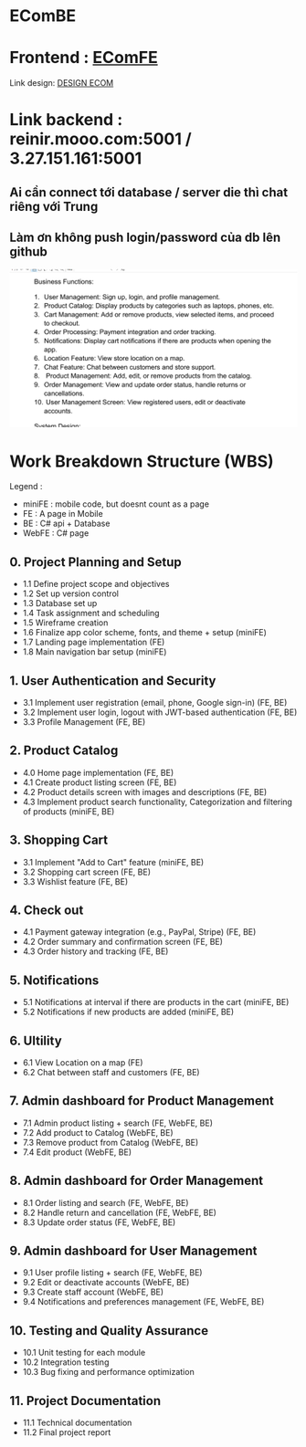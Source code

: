 # EComBE

# Frontend : [EComFE](https://github.com/Kiennt1699/EComFE_remake)

Link design: [DESIGN ECOM](https://www.canva.com/design/DAGRitflw30/jgZpfaew30bXz1_ny6CEqQ/edit?utm_content=DAGRitflw30&utm_campaign=designshare&utm_medium=link2&utm_source=sharebutton)

# Link backend : reinir.mooo.com:5001 / 3.27.151.161:5001

## Ai cần connect tới database / server die thì chat riêng với Trung

## Làm ơn không push login/password của db lên github

![Business Function](./img/businessFunction.png)

# Work Breakdown Structure (WBS)

Legend :
* miniFE : mobile code, but doesnt count as a page
* FE : A page in Mobile
* BE : C# api + Database
* WebFE : C# page

## 0. Project Planning and Setup
- 1.1 Define project scope and objectives
- 1.2 Set up version control
- 1.3 Database set up
- 1.4 Task assignment and scheduling
- 1.5 Wireframe creation
- 1.6 Finalize app color scheme, fonts, and theme + setup (miniFE)
- 1.7 Landing page implementation (FE)
- 1.8 Main navigation bar setup (miniFE)

## 1. User Authentication and Security
- 3.1 Implement user registration (email, phone, Google sign-in) (FE, BE)
- 3.2 Implement user login, logout with JWT-based authentication (FE, BE)
- 3.3 Profile Management (FE, BE)

## 2. Product Catalog
- 4.0 Home page implementation (FE, BE)
- 4.1 Create product listing screen (FE, BE)
- 4.2 Product details screen with images and descriptions (FE, BE)
- 4.3 Implement product search functionality, Categorization and filtering of products (miniFE, BE)

## 3. Shopping Cart
- 3.1 Implement "Add to Cart" feature (miniFE, BE)
- 3.2 Shopping cart screen (FE, BE)
- 3.3 Wishlist feature (FE, BE)

## 4. Check out
- 4.1 Payment gateway integration (e.g., PayPal, Stripe) (FE, BE)
- 4.2 Order summary and confirmation screen (FE, BE)
- 4.3 Order history and tracking (FE, BE)

## 5. Notifications
- 5.1 Notifications at interval if there are products in the cart (miniFE, BE)
- 5.2 Notifications if new products are added (miniFE, BE)

## 6. Ultility
- 6.1 View Location on a map (FE)
- 6.2 Chat between staff and customers (FE, BE)

## 7. Admin dashboard for Product Management
- 7.1 Admin product listing + search (FE, WebFE, BE)
- 7.2 Add product to Catalog (WebFE, BE)
- 7.3 Remove product from Catalog (WebFE, BE)
- 7.4 Edit product (WebFE, BE)

## 8. Admin dashboard for Order Management
- 8.1 Order listing and search (FE, WebFE, BE)
- 8.2 Handle return and cancellation (FE, WebFE, BE)
- 8.3 Update order status (FE, WebFE, BE)

## 9. Admin dashboard for User Management
- 9.1 User profile listing + search (FE, WebFE, BE)
- 9.2 Edit or deactivate accounts (WebFE, BE)
- 9.3 Create staff account (WebFE, BE)
- 9.4 Notifications and preferences management (FE, WebFE, BE)

## 10. Testing and Quality Assurance
- 10.1 Unit testing for each module
- 10.2 Integration testing
- 10.3 Bug fixing and performance optimization

## 11. Project Documentation
- 11.1 Technical documentation
- 11.2 Final project report
